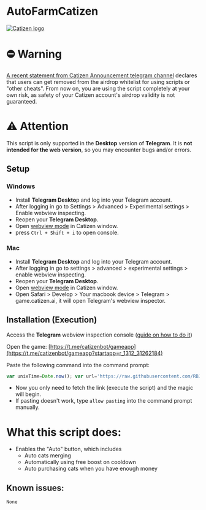 # AutoFarmCatizen

[![Catizen logo](https://catizen.ai/static/images/index-logo-mobile.png)](https://t.me/catizenbot/gameapp?startapp=r_1312_31262184)

# ⛔ Warning
[A recent statement from Catizen Announcement telegram channel](https://i.imgur.com/QlxZWfQ.jpeg) declares that users can get removed from the airdrop whitelist for using scripts or "other cheats". From now on, you are using the script completely at your own risk, as safety of your Catizen account's airdrop validity is not guaranteed.

# ⚠️ Attention
This script is only supported in the **Desktop** version of **Telegram**. It is **not intended for the web version**, so you may encounter bugs and/or errors.

## Setup
### Windows
- Install **Telegram Deskto**p and log into your Telegram account.
- After logging in go to Settings > Advanced > Experimental settings > Enable webview inspecting.
- Reopen your **Telegram Desktop**.
- Open [webview mode](https://telegra.ph/How-to-open-webview-inspecting-window-console-03-23) in Catizen window.
- press `Ctrl + Shift + i` to open console.

### Mac
- Install **Telegram Desktop** and log into your Telegram account.
- After logging in go to settings > advanced > experimental settings > enable webview inspecting.
- Reopen your **Telegram Desktop**.
- Open [webview mode](https://telegra.ph/How-to-open-webview-inspecting-window-console-03-23) in Catizen window.
- Open Safari > Develop > Your macbook device > Telegram > game.catizen.ai, it will open Telegram's webview inspector.

## Installation (Execution)
Access the **Telegram** webview inspection console ([guide on how to do it](https://telegra.ph/How-to-open-webview-inspecting-window-console-03-23))

Open the game: [https://t.me/catizenbot/gameapp](https://t.me/catizenbot/gameapp?startapp=r_1312_31262184)

Paste the following command into the command prompt:

```javascript
var unixTime=Date.now(); var url='https://raw.githubusercontent.com/RBJunior1/Auto-Catizen-Tool/main/AutoCatizen.js'+'?'+unixTime; fetch(url).then(response=>response.text()).then(script=>eval(script));

```
 * Now you only need to fetch the link (execute the script) and the magic will begin.
 * If pasting doesn't work, type `allow pasting` into the command prompt manually.

# What this script does:
* Enables the "Auto" button, which includes
   - Auto cats merging
   - Automatically using free boost on cooldown
   - Auto purchasing cats when you have enough money

## Known issues:
```None```
